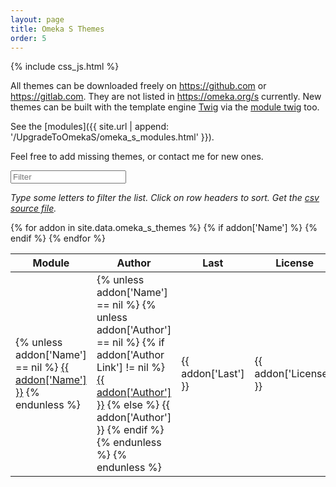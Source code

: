 ```yaml
---
layout: page
title: Omeka S Themes
order: 5
---
```


{% include css_js.html %}

All themes can be downloaded freely on <https://github.com> or <https://gitlab.com>. They are not listed in <https://omeka.org/s> currently. New themes can be built with the template engine [Twig] via the [module twig] too.

See the [modules]({{ site.url | append: '/UpgradeToOmekaS/omeka_s_modules.html' }}).

Feel free to add missing themes, or contact me for new ones.

<div class="container-fluid">
<div id="entry-list">
    <div class="row" style="margin-bottom:10px;">
        <input type="text" class="search form-control" placeholder="Filter" />
    </div>
    <p><em>
    Type some letters to filter the list. Click on row headers to sort. Get the <a href="https://github.com/Daniel-KM/UpgradeToOmekaS/blob/master/docs/_data/omeka_s_themes.csv">csv source file</a>.
    </em></p>
    <div class="row">
        <table class="table table-striped">
            <thead>
                <tr>
                    <th><span class="sort" data-sort="addon-link">Module</span></th>
                    <th><span class="sort" data-sort="addon-author">Author</span></th>
                    <th><span class="sort" data-sort="addon-version">Last</span></th>
                    <th><span class="sort" data-sort="addon-license">License</span></th>
                    <th><span class="sort" data-sort="addon-tags">Tags</span></th>
                    <th><span class="sort" data-sort="addon-description">Description</span></th>
                </tr>
            </thead>
            <tbody class="list">
            {% for addon in site.data.omeka_s_themes %}
                {% if addon['Name'] %}
                <tr>
                    <td>
                    {% unless addon['Name'] == nil %}
                        <a href="{{ addon['Url'] }}" class="link addon-link">{{ addon['Name'] }}</a>
                    {% endunless %}
                    </td>
                    <td>
                    {% unless addon['Name'] == nil %}
                        {% unless addon['Author'] == nil %}
                            {% if addon['Author Link'] != nil %}
                                <a href="{{ addon['Author Link'] }}" class="link addon-author">{{ addon['Author'] }}</a>
                            {% else %}
                                {{ addon['Author'] }}
                            {% endif %}
                        {% endunless %}
                    {% endunless %}
                    </td>
                    <td class="addon-version">{{ addon['Last'] }}</td>
                    <td class="addon-license">{{ addon['License'] }}</td>
                    <td class="addon-tags">{{ addon['Tags'] | replace: ',', ',<br />' }}</td>
                    <td class="addon-description">{{ addon['Description'] }}</td>
                </tr>
                {% endif %}
            {% endfor %}
            </tbody>
        </table>
    </div>
</div>
</div>

<script type="text/javascript">
    var options = {
        valueNames: ['addon-link', 'addon-author', 'addon-version', 'addon-omeka-org', 'addon-constraint', 'addon-license', 'addon-tags', 'addon-description'],
        page: 500
    };
    var entryList = new List('entry-list', options);
</script>


[Upgrade to Omeka S]: https://github.com/Daniel-KM/UpgradeToOmekaS
[Omeka Classic]: https://omeka.org
[Omeka S]: https://omeka.org/s
[Twig]: http://twig.sensiolabs.org
[module Twig]: https://github.com/digihum/omeka-s-twig
